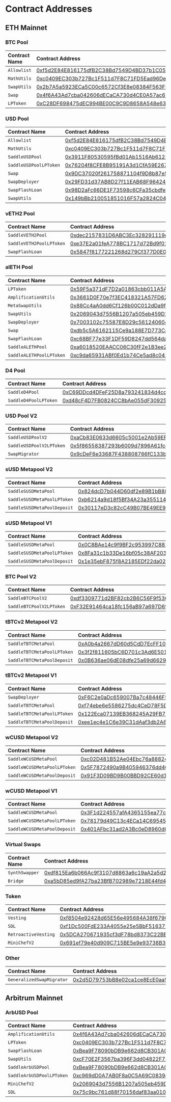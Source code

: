 # Contract Addresses

## ETH Mainnet

### BTC Pool

| Contract Name | Contract Address                                                                                                           |
| :------------ | :------------------------------------------------------------------------------------------------------------------------- |
| `Allowlist`   | [0xf5d2E84E816175dfB2C38Bd7549D4BD37b1C0559](https://etherscan.io/address/0xf5d2E84E816175dfB2C38Bd7549D4BD37b1C0559#code) |
| `MathUtils`   | [0xc0409EC303b727Bc1F511d7F8C71FD5Ead96De1c](https://etherscan.io/address/0xc0409EC303b727Bc1F511d7F8C71FD5Ead96De1c#code) |
| `SwapUtils`   | [0x2b7A5a5923ECa5C00c6572Cf3E8e08384F563F93](https://etherscan.io/address/0x2b7A5a5923ECa5C00c6572Cf3E8e08384F563F93#code) |
| `Swap`        | [0x4f6A43Ad7cba042606dECaCA730d4CE0A57ac62e](https://etherscan.io/address/0x4f6A43Ad7cba042606dECaCA730d4CE0A57ac62e#code) |
| `LPToken`     | [0xC28DF698475dEC994BE00C9C9D8658A548e6304F](https://etherscan.io/address/0xC28DF698475dEC994BE00C9C9D8658A548e6304F#code) |

### USD Pool

| Contract Name          | Contract Address                                                                                                           |
| :--------------------- | :------------------------------------------------------------------------------------------------------------------------- |
| `Allowlist`            | [0xf5d2E84E816175dfB2C38Bd7549D4BD37b1C0559](https://etherscan.io/address/0xf5d2E84E816175dfB2C38Bd7549D4BD37b1C0559#code) |
| `MathUtils`            | [0xc0409EC303b727Bc1F511d7F8C71FD5Ead96De1c](https://etherscan.io/address/0xc0409EC303b727Bc1F511d7F8C71FD5Ead96De1c#code) |
| `SaddleUSDPool`        | [0x3911F80530595fBd01Ab1516Ab61255d75AEb066](https://etherscan.io/address/0x3911F80530595fBd01Ab1516Ab61255d75AEb066#code) |
| `SaddleUSDPoolLPToken` | [0x76204f8CFE8B95191A3d1CfA59E267EA65e06FAC](https://etherscan.io/address/0x76204f8CFE8B95191A3d1CfA59E267EA65e06FAC#code) |
| `Swap`                 | [0x9DC37020f261758871104f9D8b87e575Ee45Bc5a](https://etherscan.io/address/0x9DC37020f261758871104f9D8b87e575Ee45Bc5a#code) |
| `SwapDeployer`         | [0x29FD31d37AB8D27f11EAB68F96424bf64231fFce](https://etherscan.io/address/0x29FD31d37AB8D27f11EAB68F96424bf64231fFce#code) |
| `SwapFlashLoan`        | [0x98D2aFc66DE1F73598c6CFa35cbdfebB135fb8FA](https://etherscan.io/address/0x98D2aFc66DE1F73598c6CFa35cbdfebB135fb8FA#code) |
| `SwapUtils`            | [0x149bBb210051851016F57a2824C0444f642833a6](https://etherscan.io/address/0x149bBb210051851016F57a2824C0444f642833a6#code) |

### vETH2 Pool

| Contract Name            | Contract Address                                                                                                           |
| :----------------------- | :------------------------------------------------------------------------------------------------------------------------- |
| `SaddleVETH2Pool`        | [0xdec2157831D6ABC3Ec328291119cc91B337272b5](https://etherscan.io/address/0xdec2157831D6ABC3Ec328291119cc91B337272b5#code) |
| `SaddleVETH2PoolLPToken` | [0xe37E2a01feA778BC1717d72Bd9f018B6A6B241D5](https://etherscan.io/address/0xe37E2a01feA778BC1717d72Bd9f018B6A6B241D5#code) |
| `SwapFlashLoan`          | [0x5847f8177221268d279Cf377D0E01aB3FD993628](https://etherscan.io/address/0x5847f8177221268d279Cf377D0E01aB3FD993628#code) |

### alETH Pool

| Contract Name            | Contract Address                                                                                                           |
| :----------------------- | :------------------------------------------------------------------------------------------------------------------------- |
| `LPToken`                | [0x59F5a371dF7D2a01863cbb011A5A1ed45326710C](https://etherscan.io/address/0x59F5a371dF7D2a01863cbb011A5A1ed45326710C#code) |
| `AmplificationUtils`     | [0x3661D0F70e7f3EC418321A57FD62d691a09b490B](https://etherscan.io/address/0x3661D0F70e7f3EC418321A57FD62d691a09b490B#code) |
| `MetaSwapUtils`          | [0x88Cc4aA0dd6Cf126b00C012dDa9f6F4fd9388b17](https://etherscan.io/address/0x88Cc4aA0dd6Cf126b00C012dDa9f6F4fd9388b17#code) |
| `SwapUtils`              | [0x2069043d7556B1207a505eb459D18d908DF29b55](https://etherscan.io/address/0x2069043d7556B1207a505eb459D18d908DF29b55#code) |
| `SwapDeployer`           | [0x7003102c75587E8D29c56124060463Ef319407D0](https://etherscan.io/address/0x7003102c75587E8D29c56124060463Ef319407D0#code) |
| `Swap`                   | [0xdb5c5A6162115Ce9a188E7D773C4D011F421BbE5](https://etherscan.io/address/0xdb5c5A6162115Ce9a188E7D773C4D011F421BbE5#code) |
| `SwapFlashLoan`          | [0xc68BF77e33F1DF59D8247dd564da4c8C81519db6](https://etherscan.io/address/0xc68BF77e33F1DF59D8247dd564da4c8C81519db6#code) |
| `SaddleALETHPool`        | [0xa6018520EAACC06C30fF2e1B3ee2c7c22e64196a](https://etherscan.io/address/0xa6018520EAACC06C30fF2e1B3ee2c7c22e64196a#code) |
| `SaddleALETHPoolLPToken` | [0xc9da65931ABf0Ed1b74Ce5ad8c041C4220940368](https://etherscan.io/address/0xc9da65931ABf0Ed1b74Ce5ad8c041C4220940368#code) |

### D4 Pool

| Contract Name         | Contract Address                                                                                                           |
| :-------------------- | :------------------------------------------------------------------------------------------------------------------------- |
| `SaddleD4Pool`        | [0xC69DDcd4DFeF25D8a793241834d4cc4b3668EAD6](https://etherscan.io/address/0xC69DDcd4DFeF25D8a793241834d4cc4b3668EAD6#code) |
| `SaddleD4PoolLPToken` | [0xd48cF4D7FB0824CC8bAe055dF3092584d0a1726A](https://etherscan.io/address/0xd48cF4D7FB0824CC8bAe055dF3092584d0a1726A#code) |

### USD Pool V2

| Contract Name            | Contract Address                                                                                                           |
| :----------------------- | :------------------------------------------------------------------------------------------------------------------------- |
| `SaddleUSDPoolV2`        | [0xaCb83E0633d6605c5001e2Ab59EF3C745547C8C7](https://etherscan.io/address/0xaCb83E0633d6605c5001e2Ab59EF3C745547C8C7#code) |
| `SaddleUSDPoolV2LPToken` | [0x5f86558387293b6009d7896A61fcc86C17808D62](https://etherscan.io/address/0x5f86558387293b6009d7896A61fcc86C17808D62#code) |
| `SwapMigrator`           | [0x9cDeF6e33687F438808766fC133b2E9d1A16AD57](https://etherscan.io/address/0x9cDeF6e33687F438808766fC133b2E9d1A16AD57#code) |

### sUSD Metapool V2

| Contract Name               | Contract Address                                                                                                           |
| :-------------------------- | :------------------------------------------------------------------------------------------------------------------------- |
| `SaddleSUSDMetaPool`        | [0x824dcD7b044D60df2e89B1bB888e66D8BCf41491](https://etherscan.io/address/0x824dcD7b044D60df2e89B1bB888e66D8BCf41491#code) |
| `SaddleSUSDMetaPoolLPToken` | [0xb6214a9d18f5Bf34A23a355114A03bE4f7D804fa](https://etherscan.io/address/0xb6214a9d18f5Bf34A23a355114A03bE4f7D804fa#code) |
| `SaddleSUSDMetaPoolDeposit` | [0x30117eD3c82cC49B07BE49EE94436E928F8421b6](https://etherscan.io/address/0x30117eD3c82cC49B07BE49EE94436E928F8421b6#code) |

### sUSD Metapool V1

| Contract Name               | Contract Address                                                                                                           |
| :-------------------------- | :------------------------------------------------------------------------------------------------------------------------- |
| `SaddleSUSDMetaPool`        | [0x0C8BAe14c9f9BF2c953997C881BEfaC7729FD314](https://etherscan.io/address/0x0C8BAe14c9f9BF2c953997C881BEfaC7729FD314#code) |
| `SaddleSUSDMetaPoolLPToken` | [0x8Fa31c1b33De16bf05c38AF20329f22D544aD64c](https://etherscan.io/address/0x8Fa31c1b33De16bf05c38AF20329f22D544aD64c#code) |
| `SaddleSUSDMetaPoolDeposit` | [0x1e35ebF875f8A2185EDf22da02e7dBCa0F5558aB](https://etherscan.io/address/0x1e35ebF875f8A2185EDf22da02e7dBCa0F5558aB#code) |

### BTC Pool V2

| Contract Name            | Contract Address                                                                                                           |
| :----------------------- | :------------------------------------------------------------------------------------------------------------------------- |
| `SaddleBTCPoolV2`        | [0xdf3309771d2BF82cb2B6C56F9f5365C8bD97c4f2](https://etherscan.io/address/0xdf3309771d2BF82cb2B6C56F9f5365C8bD97c4f2#code) |
| `SaddleBTCPoolV2LPToken` | [0xF32E91464ca18fc156aB97a697D6f8ae66Cd21a3](https://etherscan.io/address/0xF32E91464ca18fc156aB97a697D6f8ae66Cd21a3#code) |

### tBTCv2 Metapool V2

| Contract Name               | Contract Address                                                                                                           |
| :-------------------------- | :------------------------------------------------------------------------------------------------------------------------- |
| `SaddleTBTCMetaPool`        | [0xA0b4a2667dD60d5CdD7EcFF1084F0CeB8dD84326](https://etherscan.io/address/0xA0b4a2667dD60d5CdD7EcFF1084F0CeB8dD84326#code) |
| `SaddleTBTCMetaPoolLPToken` | [0x3f2f811605bC6D701c3Ad6E501be13461c560320](https://etherscan.io/address/0x3f2f811605bC6D701c3Ad6E501be13461c560320#code) |
| `SaddleTBTCMetaPoolDeposit` | [0x0B636ae06dE08dfe25a69d66291Bd0A600ca3CD7](https://etherscan.io/address/0x0B636ae06dE08dfe25a69d66291Bd0A600ca3CD7#code) |

### tBTCv2 Metapool V1

| Contract Name               | Contract Address                                                                                                           |
| :-------------------------- | :------------------------------------------------------------------------------------------------------------------------- |
| `SwapDeployer`              | [0xF6C2e0aDc659007Ba7c48446F5A4e4E94dfe08b5](https://etherscan.io/address/0xF6C2e0aDc659007Ba7c48446F5A4e4E94dfe08b5#code) |
| `SaddleTBTCMetaPool`        | [0xf74ebe6e5586275dc4CeD78F5DBEF31B1EfbE7a5](https://etherscan.io/address/0xf74ebe6e5586275dc4CeD78F5DBEF31B1EfbE7a5#code) |
| `SaddleTBTCMetaPoolLPToken` | [0x122Eca07139EB368245A29FB702c9ff11E9693B7](https://etherscan.io/address/0x122Eca07139EB368245A29FB702c9ff11E9693B7#code) |
| `SaddleTBTCMetaPoolDeposit` | [0xee1ec4e1C6e39C31dAaf3db2A62A397bdf3fe2f1](https://etherscan.io/address/0xee1ec4e1C6e39C31dAaf3db2A62A397bdf3fe2f1#code) |

### wCUSD Metapool V2

| Contract Name                | Contract Address                                                                                                           |
| :--------------------------- | :------------------------------------------------------------------------------------------------------------------------- |
| `SaddleWCUSDMetaPool`        | [0xc02D481B52Ae04Ebc76a8882441cfAED45eb8342](https://etherscan.io/address/0xc02D481B52Ae04Ebc76a8882441cfAED45eb8342#code) |
| `SaddleWCUSDMetaPoolLPToken` | [0x5F7872490a9B405946376dd40fCbDeF521F13e3f](https://etherscan.io/address/0x5F7872490a9B405946376dd40fCbDeF521F13e3f#code) |
| `SaddleWCUSDMetaPoolDeposit` | [0x91F3D09BD9B00BBD92CE60d10B5589274E9b2926](https://etherscan.io/address/0x91F3D09BD9B00BBD92CE60d10B5589274E9b2926#code) |

### wCUSD Metapool V1

| Contract Name                | Contract Address                                                                                                           |
| :--------------------------- | :------------------------------------------------------------------------------------------------------------------------- |
| `SaddleWCUSDMetaPool`        | [0x3F1d224557afA4365155ea77cE4BC32D5Dae2174](https://etherscan.io/address/0x3F1d224557afA4365155ea77cE4BC32D5Dae2174#code) |
| `SaddleWCUSDMetaPoolLPToken` | [0x78179d49C13c4ECa14C69545ec172Ba0179EAE6B](https://etherscan.io/address/0x78179d49C13c4ECa14C69545ec172Ba0179EAE6B#code) |
| `SaddleWCUSDMetaPoolDeposit` | [0x401AFbc31ad2A3Bc0eD8960d63eFcDEA749b4849](https://etherscan.io/address/0x401AFbc31ad2A3Bc0eD8960d63eFcDEA749b4849#code) |

### Virtual Swaps

| Contract Name  | Contract Address                                                                                                           |
| :------------- | :------------------------------------------------------------------------------------------------------------------------- |
| `SynthSwapper` | [0xdf815Ea6b066Ac9f3107d8863a6c19aA2a5d24d3](https://etherscan.io/address/0xdf815Ea6b066Ac9f3107d8863a6c19aA2a5d24d3#code) |
| `Bridge`       | [0xa5bD85ed9fA27ba23BfB702989e7218E44fd4706](https://etherscan.io/address/0xa5bD85ed9fA27ba23BfB702989e7218E44fd4706#code) |

### Token

| Contract Name        | Contract Address                                                                                                           |
| :------------------- | :------------------------------------------------------------------------------------------------------------------------- |
| `Vesting`            | [0xf8504e92428d65E56e495684A38f679C1B1DC30b](https://etherscan.io/address/0xf8504e92428d65E56e495684A38f679C1B1DC30b#code) |
| `SDL`                | [0xf1Dc500FdE233A4055e25e5BbF516372BC4F6871](https://etherscan.io/address/0xf1Dc500FdE233A4055e25e5BbF516372BC4F6871#code) |
| `RetroactiveVesting` | [0x5DCA270671935cf3dF78bd8373C22BE250198a03](https://etherscan.io/address/0x5DCA270671935cf3dF78bd8373C22BE250198a03#code) |
| `MiniChefV2`         | [0x691ef79e40d909C715BE5e9e93738B3fF7D58534](https://etherscan.io/address/0x691ef79e40d909C715BE5e9e93738B3fF7D58534#code) |

### Other

| Contract Name             | Contract Address                                                                                                           |
| :------------------------ | :------------------------------------------------------------------------------------------------------------------------- |
| `GeneralizedSwapMigrator` | [0x2d5D79753bB8e02ca1ce8EcE0aa55288F8c8d840](https://etherscan.io/address/0x2d5D79753bB8e02ca1ce8EcE0aa55288F8c8d840#code) |

## Arbitrum Mainnet

### ArbUSD Pool

| Contract Name             | Contract Address                                                                                                          |
| :------------------------ | :------------------------------------------------------------------------------------------------------------------------ |
| `AmplificationUtils`      | [0x4f6A43Ad7cba042606dECaCA730d4CE0A57ac62e](https://arbiscan.io/address/0x4f6A43Ad7cba042606dECaCA730d4CE0A57ac62e#code) |
| `LPToken`                 | [0xc0409EC303b727Bc1F511d7F8C71FD5Ead96De1c](https://arbiscan.io/address/0xc0409EC303b727Bc1F511d7F8C71FD5Ead96De1c#code) |
| `SwapFlashLoan`           | [0xBea9F78090bDB9e662d8CB301A00ad09A5b756e9](https://arbiscan.io/address/0xBea9F78090bDB9e662d8CB301A00ad09A5b756e9#code) |
| `SwapUtils`               | [0xcF70E2F3567ba396F3dd04822F78Ecd70Ba46894](https://arbiscan.io/address/0xcF70E2F3567ba396F3dd04822F78Ecd70Ba46894#code) |
| `SaddleArbUSDPool`        | [0xBea9F78090bDB9e662d8CB301A00ad09A5b756e9](https://arbiscan.io/address/0xBea9F78090bDB9e662d8CB301A00ad09A5b756e9#code) |
| `SaddleArbUSDPoolLPToken` | [0xc969dD0A7AB0F8a0C5A69C0839dB39b6C928bC08](https://arbiscan.io/address/0xc969dD0A7AB0F8a0C5A69C0839dB39b6C928bC08#code) |
| `MiniChefV2`              | [0x2069043d7556B1207a505eb459D18d908DF29b55](https://arbiscan.io/address/0x2069043d7556B1207a505eb459D18d908DF29b55#code) |
| `SDL`                     | [0x75c9bc761d88f70156daf83aa010e84680baf131](https://arbiscan.io/address/0x75c9bc761d88f70156daf83aa010e84680baf131#code) |
